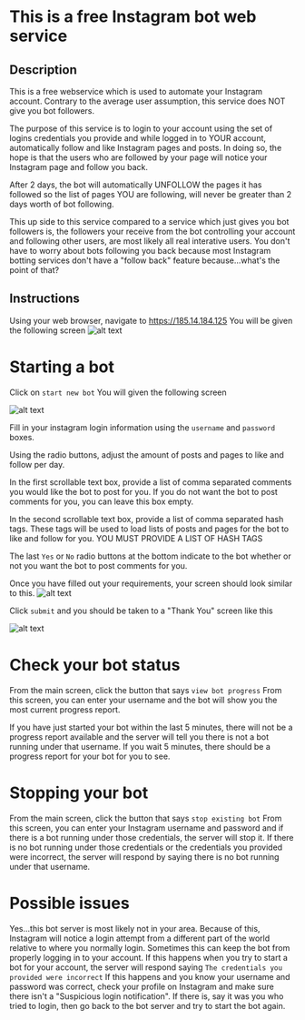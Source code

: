 # This is a free Instagram bot web service

## Description
This is a free webservice which is used to automate your Instagram account.
Contrary to the average user assumption, this service does NOT give you bot followers.

The purpose of this service is to login to your account using the set of logins credentials you provide 
and while logged in to YOUR account, automatically follow and like Instagram pages and posts. In doing so, the hope is that the 
users who are followed by your page will notice your Instagram page and follow you back.

After 2 days, the bot will automatically UNFOLLOW the pages it has followed so the list of pages YOU are following, will never be 
greater than 2 days worth of bot following.

This up side to this service compared to a service which just gives you bot followers is, the followers your receive from the bot 
controlling your account and following other users, are most likely all real interative users. You don't have to worry about bots following you back because most Instagram botting services don't have a "follow back" feature because...what's the point of that?

## Instructions
Using your web browser, navigate to https://185.14.184.125
You will be given the following screen
![alt text](https://github.com/the-red-team/InstagramBot/blob/master/main.JPG "Main Screen")

# Starting a bot
Click on `start new bot`
You will given the following screen

![alt text](https://github.com/the-red-team/InstagramBot/blob/master/create_empty.JPG "Starting a new bot")

Fill in your instagram login information using the `username` and `password` boxes.

Using the radio buttons, adjust the amount of posts and pages to like and follow per day.

In the first scrollable text box, provide a list of comma separated comments you would like
the bot to post for you. If you do not want the bot to post comments for you, you can leave this box empty.

In the second scrollable text box, provide a list of comma separated hash tags. These tags will 
be used to load lists of posts and pages for the bot to like and follow for you.
YOU MUST PROVIDE A LIST OF HASH TAGS

The last `Yes` or `No` radio buttons at the bottom indicate to the bot whether or not you want the bot 
to post comments for you.

Once you have filled out your requirements, your screen should look similar to this.
![alt text](https://github.com/the-red-team/InstagramBot/blob/master/create_filled.JPG "Starting a new bot")

Click `submit` and you should be taken to a "Thank You" screen like this

![alt text](https://github.com/the-red-team/InstagramBot/blob/master/thankyou.JPG "Thank you")

# Check your bot status
From the main screen, click the button that says `view bot progress`
From this screen, you can enter your username and the bot will show you the most current progress report.

If you have just started your bot within the last 5 minutes, there will not be a progress report available 
and the server will tell you there is not a bot running under that username. If you wait 5 minutes, there should be a progress report for your bot for you to see.

# Stopping your bot
From the main screen, click the button  that says `stop existing bot`
From this screen, you can enter your Instagram username and password and if there is a bot running under those credentials, 
the server will stop it. If there is no bot running under those credentials or the credentials you provided were incorrect, 
the server will respond by saying there is no bot running under that username.

# Possible issues
Yes...this bot server is most likely not in your area. Because of this, Instagram will notice a login attempt from a different part 
of the world relative to where you normally login. Sometimes this can keep the bot from properly logging in to your account. If this happens when you try to start a bot for your account, the server will respond saying `The credentials you provided were incorrect`
If this happens and you know your username and password was correct, check your profile on Instagram and make sure there isn't a "Suspicious login notification". If there is, say it was you who tried to login, then go back to the bot server and try to start the bot again.
